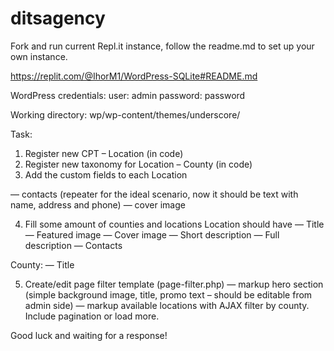 # ditsagency


Fork and run current Repl.it instance, follow the readme.md to set up your own instance.

https://replit.com/@IhorM1/WordPress-SQLite#README.md

WordPress credentials:
user: admin
password: password

Working directory:
wp/wp-content/themes/underscore/

Task:
1. Register new CPT – Location (in code)
2. Register new taxonomy for Location – County (in code)
3. Add the custom fields to each Location

— contacts (repeater for the ideal scenario, now it should be text with name, address and phone)
— cover image

4. Fill some amount of counties and locations
Location should have
— Title
— Featured image
— Cover image
— Short description
— Full description
— Contacts

County:
— Title

5. Create/edit page filter template (page-filter.php)
— markup hero section (simple background image, title, promo text – should be editable from admin side)
— markup available locations with AJAX filter by county. Include pagination or load more.

Good luck and waiting for a response!
